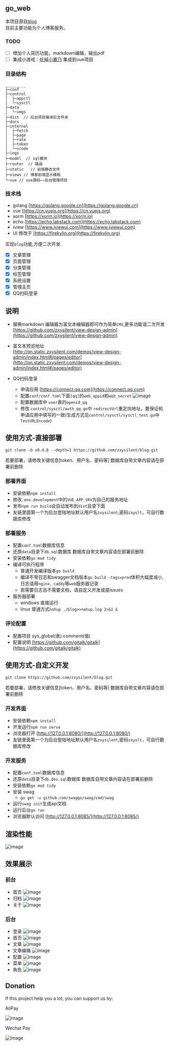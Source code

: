 ## go_web

本项目源自[blog](https://github.com/zxysilent/blog) \
目前主要功能为个人博客服务。

### TODO
- [ ] 增加个人简历功能，markdown编辑，输出pdf
- [ ] 集成小游戏：[吃掉小鹿乃](https://github.com/arcxingye/EatKano) 集成到vue项目

### 目录结构
```tree
_________
├─conf
├─control
│  ├─appctl
│  └─sysctl
├─data
│  └─imgs
├─dist  // 后台项目编译后文件夹
├─docs
├─internal
│  ├─fetch
│  ├─page
│  ├─rate
│  ├─token
│  └─vcode
├─logs 
├─model  // sql模块
├─router  // 路由
├─static   // 前端静态文件
├─views // 博客前端显示模板
└─vue // vue源码——后台管理项目
```

### 技术栈
- golang [https://golang.google.cn](https://golang.google.cn)
- vue [https://cn.vuejs.org](https://cn.vuejs.org)
- xorm [https://xorm.io](https://xorm.io)
- echo [https://echo.labstack.com](https://echo.labstack.com)
- iview [https://www.iviewui.com](https://www.iviewui.com)
- UI 修改于 [https://firekylin.org](https://firekylin.org)
  
实现```blog```功能,方便二次开发
- [x] 文章管理
- [x] 页面管理
- [x] 分类管理
- [x] 标签管理
- [x] 系统设置
- [x] 管理主页
- [x] QQ扫码登录

## 说明

- 替换markdown 编辑器为富文本编辑器即可作为简单`CMS`,更多功能请二次开发
  [https://github.com/zxysilent/view-design-admin](https://github.com/zxysilent/view-design-admin)

- 富文本预览地址  
  [http://qn.static.zxysilent.com/demos/view-design-admin/index.html#/pages/editor](http://qn.static.zxysilent.com/demos/view-design-admin/index.html#/pages/editor)

- QQ扫码登录
    - 申请应用 [https://connect.qq.com](https://connect.qq.com)
    - 配置`conf/conf.toml`下面`[qq]`的`web_appid`和`web_secret`
      ![image](./data/imgs/qqlogin.png)
    - 配置数据库中 `user`表的`openid_qq`
    - 修改 `control/sysctl/auth_qq.go`中 `redirectUrl`重定向地址，要保证和申请应用中填写的一致(生成方式见`control/sysctl/sysctl_test.go`中 `TestURLEncode`)

## 使用方式-直接部署
```
git clone -b v0.4.0 --depth=1 https://github.com/zxysilent/blog.git
```
若要部署，请修改关键信息[token、用户名、密码等]
数据库自带文章内容请在部署前删除

### 部署界面
- 安装依赖```npm install```
- 修改```.env.development```中的```VUE_APP_SRV```为自己的服务地址
- 发布```npm run build```会自动发布到```dist```目录下面
- 友链里面第一个为后台登陆地址默认用户名```zxysilent```,密码```zxyslt```，可自行数据库修改
### 部署服务
- 配置```conf.toml```数据库信息
- 还原```data```目录下```db.sql```数据库
  数据库自带文章内容请在部署前删除
- 安装依赖```go mod tidy```
- 编译可执行程序
    - 普通开发编译版本```go build```
    - 编译不带日志和swagger文档版本```go build -tags=prod```体积大幅度减小,日志请用```nginx、caddy```等```web```服务器记录
    - 若需要日志且不需要文档，请自定义开发或提issues
- 服务器部署
    - windows 直接运行
    - linux 普通方式```nohup ./blog>>nohup.log 2>&1 &```

### 评论配置
- 配置项目 sys_global(表).comment(值)
- 配置说明 [https://github.com/gitalk/gitalk](https://github.com/gitalk/gitalk)

## 使用方式-自定义开发
```
git clone https://github.com/zxysilent/blog.git
```
若要部署，请修改关键信息[token、用户名、密码等]
数据库自带文章内容请在部署前删除

### 开发界面
- 安装依赖```npm install```
- 开发运行```npm run serve```
- 浏览器打开 [http://127.0.0.1:8080/](http://127.0.0.1:8080/)
- 友链里面第一个为后台登陆地址默认用户名```zxysilent```,密码```zxyslt```，可自行数据库修改
###  开发服务
- 配置```conf.toml```数据库信息
- 还原```data```目录下```db.dev.sql```数据库
  数据库自带文章内容请在部署前删除
- 安装依赖```go mod tidy```
- 安装 swag
    - ```go get -u github.com/swaggo/swag/cmd/swag```
- 运行```swag init```生成api文档
- 运行后台```go run```
- 浏览器默认访问 [http://127.0.0.1:8085/](http://127.0.0.1:8085/)

## 渲染性能
![image](./data/imgs/benchmark.png)

## 效果展示

### 前台
- 首页
  ![image](./data/imgs/front-0.png)
- 归档
  ![image](./data/imgs/front-1.png)
- 关于
  ![image](./data/imgs/front-2.png)

### 后台
- 登录
  ![image](./data/imgs/backend-0.png)
- 首页
  ![image](./data/imgs/backend-1.png)
- 文章
  ![image](./data/imgs/backend-2.png)
- 文章编辑
  ![image](./data/imgs/backend-3.png)
- 配置
  ![image](./data/imgs/backend-4.png)
- 菜单
  ![image](./data/imgs/backend-5.png)
- 角色
  ![image](./data/imgs/backend-6.png)
## Donation
If this project help you a lot, you can support us by:

AliPay

![image](./data/imgs/alipay.png)

Wechat Pay

![image](./data/imgs/wechatpay.png)